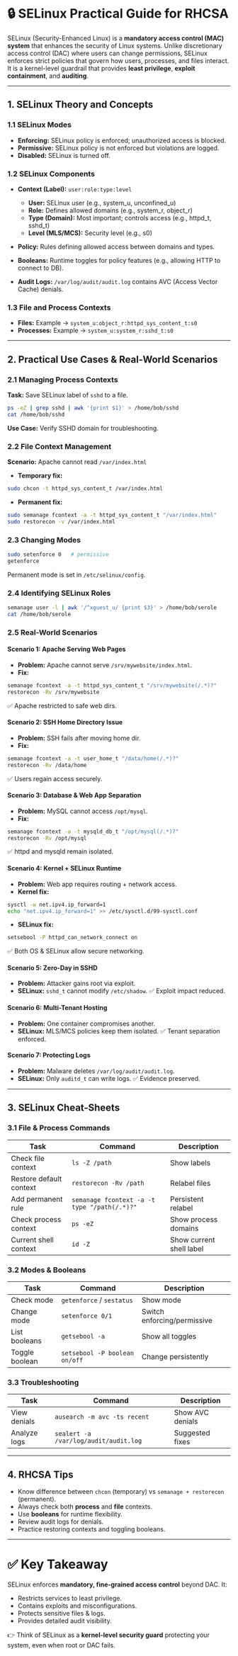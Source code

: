 # 🔒 SELinux Practical Guide for RHCSA

SELinux (Security-Enhanced Linux) is a **mandatory access control (MAC) system** that enhances the security of Linux systems. Unlike discretionary access control (DAC) where users can change permissions, SELinux enforces strict policies that govern how users, processes, and files interact. It is a kernel-level guardrail that provides **least privilege**, **exploit containment**, and **auditing**.

---

## 1. SELinux Theory and Concepts

### 1.1 SELinux Modes

* **Enforcing:** SELinux policy is enforced; unauthorized access is blocked.
* **Permissive:** SELinux policy is not enforced but violations are logged.
* **Disabled:** SELinux is turned off.

### 1.2 SELinux Components

* **Context (Label):** `user:role:type:level`

  * **User:** SELinux user (e.g., system\_u, unconfined\_u)
  * **Role:** Defines allowed domains (e.g., system\_r, object\_r)
  * **Type (Domain):** Most important; controls access (e.g., httpd\_t, sshd\_t)
  * **Level (MLS/MCS):** Security level (e.g., s0)
* **Policy:** Rules defining allowed access between domains and types.
* **Booleans:** Runtime toggles for policy features (e.g., allowing HTTP to connect to DB).
* **Audit Logs:** `/var/log/audit/audit.log` contains AVC (Access Vector Cache) denials.

### 1.3 File and Process Contexts

* **Files:** Example → `system_u:object_r:httpd_sys_content_t:s0`
* **Processes:** Example → `system_u:system_r:sshd_t:s0`

---

## 2. Practical Use Cases & Real-World Scenarios

### 2.1 Managing Process Contexts

**Task:** Save SELinux label of `sshd` to a file.

```bash
ps -eZ | grep sshd | awk '{print $1}' > /home/bob/sshd
cat /home/bob/sshd
```

**Use Case:** Verify SSHD domain for troubleshooting.

### 2.2 File Context Management

**Scenario:** Apache cannot read `/var/index.html`

* **Temporary fix:**

```bash
sudo chcon -t httpd_sys_content_t /var/index.html
```

* **Permanent fix:**

```bash
sudo semanage fcontext -a -t httpd_sys_content_t "/var/index.html"
sudo restorecon -v /var/index.html
```

### 2.3 Changing Modes

```bash
sudo setenforce 0   # permissive
getenforce
```

Permanent mode is set in `/etc/selinux/config`.

### 2.4 Identifying SELinux Roles

```bash
semanage user -l | awk '/^xguest_u/ {print $3}' > /home/bob/serole
cat /home/bob/serole
```

### 2.5 Real-World Scenarios

#### Scenario 1: Apache Serving Web Pages

* **Problem:** Apache cannot serve `/srv/mywebsite/index.html`.
* **Fix:**

```bash
semanage fcontext -a -t httpd_sys_content_t "/srv/mywebsite(/.*)?"
restorecon -Rv /srv/mywebsite
```

✅ Apache restricted to safe web dirs.

#### Scenario 2: SSH Home Directory Issue

* **Problem:** SSH fails after moving home dir.
* **Fix:**

```bash
semanage fcontext -a -t user_home_t "/data/home(/.*)?"
restorecon -Rv /data/home
```

✅ Users regain access securely.

#### Scenario 3: Database & Web App Separation

* **Problem:** MySQL cannot access `/opt/mysql`.
* **Fix:**

```bash
semanage fcontext -a -t mysqld_db_t "/opt/mysql(/.*)?"
restorecon -Rv /opt/mysql
```

✅ httpd and mysqld remain isolated.

#### Scenario 4: Kernel + SELinux Runtime

* **Problem:** Web app requires routing + network access.
* **Kernel fix:**

```bash
sysctl -w net.ipv4.ip_forward=1
echo "net.ipv4.ip_forward=1" >> /etc/sysctl.d/99-sysctl.conf
```

* **SELinux fix:**

```bash
setsebool -P httpd_can_network_connect on
```

✅ Both OS & SELinux allow secure networking.

#### Scenario 5: Zero-Day in SSHD

* **Problem:** Attacker gains root via exploit.
* **SELinux:** `sshd_t` cannot modify `/etc/shadow`.
  ✅ Exploit impact reduced.

#### Scenario 6: Multi-Tenant Hosting

* **Problem:** One container compromises another.
* **SELinux:** MLS/MCS policies keep them isolated.
  ✅ Tenant separation enforced.

#### Scenario 7: Protecting Logs

* **Problem:** Malware deletes `/var/log/audit/audit.log`.
* **SELinux:** Only `auditd_t` can write logs.
  ✅ Evidence preserved.

---

## 3. SELinux Cheat-Sheets

### 3.1 File & Process Commands

| Task                    | Command                                      | Description              |
| ----------------------- | -------------------------------------------- | ------------------------ |
| Check file context      | `ls -Z /path`                                | Show labels              |
| Restore default context | `restorecon -Rv /path`                       | Relabel files            |
| Add permanent rule      | `semanage fcontext -a -t type "/path(/.*)?"` | Persistent relabel       |
| Check process context   | `ps -eZ`                                     | Show process domains     |
| Current shell context   | `id -Z`                                      | Show current shell label |

### 3.2 Modes & Booleans

| Task           | Command                       | Description                 |
| -------------- | ----------------------------- | --------------------------- |
| Check mode     | `getenforce` / `sestatus`     | Show mode                   |
| Change mode    | `setenforce 0/1`              | Switch enforcing/permissive |
| List booleans  | `getsebool -a`                | Show all toggles            |
| Toggle boolean | `setsebool -P boolean on/off` | Change persistently         |

### 3.3 Troubleshooting

| Task         | Command                               | Description      |
| ------------ | ------------------------------------- | ---------------- |
| View denials | `ausearch -m avc -ts recent`          | Show AVC denials |
| Analyze logs | `sealert -a /var/log/audit/audit.log` | Suggested fixes  |

---

## 4. RHCSA Tips

* Know difference between `chcon` (temporary) vs `semanage + restorecon` (permanent).
* Always check both **process** and **file** contexts.
* Use **booleans** for runtime flexibility.
* Review audit logs for denials.
* Practice restoring contexts and toggling booleans.

---

# ✅ Key Takeaway

SELinux enforces **mandatory, fine-grained access control** beyond DAC. It:

* Restricts services to least privilege.
* Contains exploits and misconfigurations.
* Protects sensitive files & logs.
* Provides detailed audit visibility.

👉 Think of SELinux as a **kernel-level security guard** protecting your system, even when root or DAC fails.

